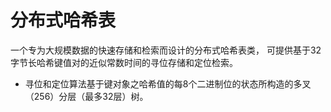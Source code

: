# 分布式哈希表
一个专为大规模数据的快速存储和检索而设计的分布式哈希表类， 可提供基于32字节长哈希键值对的近似常数时间的寻位存储和定位检索。
 * 寻位和定位算法基于键对象之哈希值的每8个二进制位的状态所构造的多叉（256）分层（最多32层）树。
